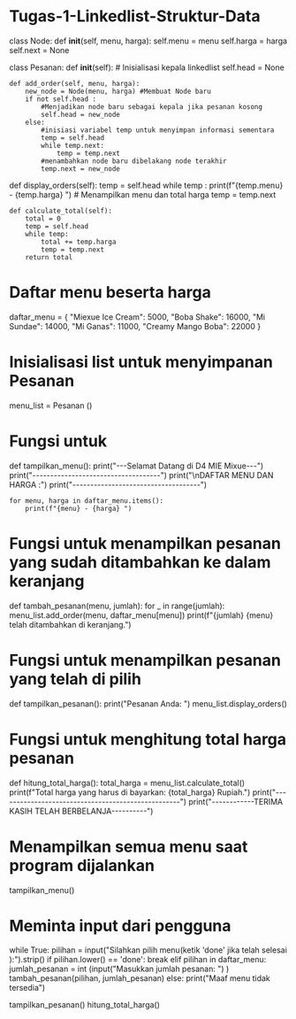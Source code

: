 # Tugas-1-Linkedlist-Struktur-Data
class Node:
    def __init__(self, menu, harga):
        self.menu = menu
        self.harga = harga
        self.next = None

class Pesanan:
    def __init__(self):
        # Inisialisasi kepala linkedlist
        self.head = None

    def add_order(self, menu, harga):
        new_node = Node(menu, harga) #Membuat Node baru
        if not self.head :
            #Menjadikan node baru sebagai kepala jika pesanan kosong
            self.head = new_node
        else:
            #inisiasi variabel temp untuk menyimpan informasi sementara
            temp = self.head 
            while temp.next:
                temp = temp.next
            #menambahkan node baru dibelakang node terakhir
            temp.next = new_node

   def display_orders(self):
   temp = self.head
        while temp :
            print(f"{temp.menu} - {temp.harga} ") # Menampilkan menu dan total harga
            temp = temp.next

    def calculate_total(self):
        total = 0
        temp = self.head
        while temp:
            total += temp.harga
            temp = temp.next
        return total

# Daftar menu beserta harga
daftar_menu = {
        "Miexue Ice Cream": 5000,
        "Boba Shake": 16000,
        "Mi Sundae": 14000,
        "Mi Ganas": 11000,
        "Creamy Mango Boba": 22000
}

# Inisialisasi list untuk menyimpanan Pesanan
menu_list = Pesanan ()

# Fungsi untuk 
def tampilkan_menu():
    print("---Selamat Datang di D4 MIE Mixue---")
    print("------------------------------------")
    print("\nDAFTAR MENU DAN HARGA :")
    print("------------------------------------")
    
    for menu, harga in daftar_menu.items():
        print(f"{menu} - {harga} ")
        
# Fungsi untuk menampilkan pesanan yang sudah ditambahkan ke dalam keranjang
def tambah_pesanan(menu, jumlah):
    for _ in range(jumlah):
        menu_list.add_order(menu, daftar_menu[menu])
    print(f"{jumlah} {menu} telah ditambahkan di keranjang.")
    
# Fungsi untuk menampilkan pesanan yang telah di pilih
def tampilkan_pesanan():
    print("Pesanan Anda: ")
    menu_list.display_orders()

# Fungsi untuk menghitung total harga pesanan
def hitung_total_harga():
    total_harga = menu_list.calculate_total()
    print(f"Total harga yang harus di bayarkan: {total_harga} Rupiah.")
    print("---------------------------------------------------")
    print("------------TERIMA KASIH TELAH BERBELANJA----------")

# Menampilkan semua menu saat program dijalankan 
tampilkan_menu()

# Meminta input dari pengguna
while True:
    pilihan = input("Silahkan pilih menu(ketik 'done' jika telah selesai ):").strip()
    if pilihan.lower() == 'done':
        break
    elif pilihan in daftar_menu:
        jumlah_pesanan = int (input("Masukkan jumlah pesanan: ") )
        tambah_pesanan(pilihan, jumlah_pesanan)
    else:
        print("Maaf menu tidak tersedia")


tampilkan_pesanan()
hitung_total_harga()


            
            
